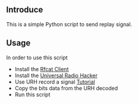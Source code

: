 ## Introduce

This is a simple Python script to send replay signal.

## Usage
In order to use this script
- Install the [Rfcat Client](https://github.com/atlas0fd00m/rfcat#installing-client)
- Install the [Universal Radio Hacker](https://github.com/jopohl/urh#Installation)
- Use URH record a signal [Tutorial](https://m.youtube.com/watch?v=kuubkTDAxwA&list=PLlKjreY6G-1EKKBs9sucMdk8PwzcFuIPB&index=1)
- Copy the bits data from the URH decoded
- Run this script